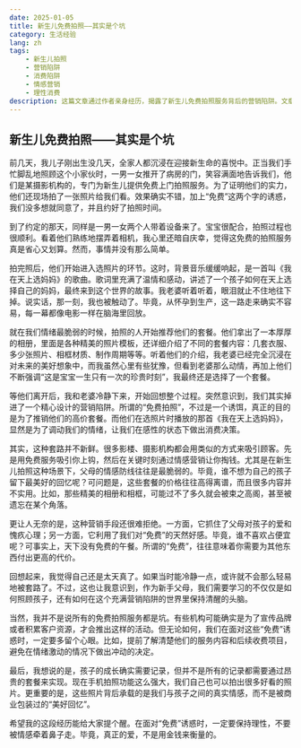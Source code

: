 ```yaml
---
date: 2025-01-05
title: 新生儿免费拍照——其实是个坑
category: 生活经验
lang: zh
tags:
    - 新生儿拍照
    - 营销陷阱
    - 消费陷阱
    - 情感营销
    - 理性消费
description: 这篇文章通过作者亲身经历，揭露了新生儿免费拍照服务背后的营销陷阱。文章提醒读者在面对“免费”诱惑时保持理性，避免被情感营销牵着鼻子走。
---
```


## 新生儿免费拍照——其实是个坑

前几天，我儿子刚出生没几天，全家人都沉浸在迎接新生命的喜悦中。正当我们手忙脚乱地照顾这个小家伙时，一男一女推开了病房的门，笑容满面地告诉我们，他们是某摄影机构的，专门为新生儿提供免费上门拍照服务。为了证明他们的实力，他们还现场拍了一张照片给我们看。效果确实不错，加上“免费”这两个字的诱惑，我们没多想就同意了，并且约好了拍照时间。

到了约定的那天，同样是一男一女两个人带着设备来了。宝宝很配合，拍照过程也很顺利。看着他们熟练地摆弄着相机，我心里还暗自庆幸，觉得这免费的拍照服务真是省心又划算。然而，事情并没有那么简单。

拍完照后，他们开始进入选照片的环节。这时，背景音乐缓缓响起，是一首叫《我在天上选妈妈》的歌曲。歌词里充满了温情和感动，讲述了一个孩子如何在天上选择自己的妈妈，最终来到这个世界的故事。我老婆听着听着，眼泪就止不住地往下掉。说实话，那一刻，我也被触动了。毕竟，从怀孕到生产，这一路走来确实不容易，每一幕都像电影一样在脑海里回放。

就在我们情绪最脆弱的时候，拍照的人开始推荐他们的套餐。他们拿出了一本厚厚的相册，里面是各种精美的照片模板，还详细介绍了不同的套餐内容：几套衣服、多少张照片、相框材质、制作周期等等。听着他们的介绍，我老婆已经完全沉浸在对未来的美好想象中，而我虽然心里有些犹豫，但看到老婆那么动情，再加上他们不断强调“这是宝宝一生只有一次的珍贵时刻”，我最终还是选择了一个套餐。

等他们离开后，我和老婆冷静下来，开始回想整个过程。突然意识到，我们其实掉进了一个精心设计的营销陷阱。所谓的“免费拍照”，不过是一个诱饵，真正的目的是为了推销他们的高价套餐。而他们在选照片时播放的那首《我在天上选妈妈》，显然是为了调动我们的情绪，让我们在感性的状态下做出消费决策。

其实，这种套路并不新鲜。很多影楼、摄影机构都会用类似的方式来吸引顾客。先是用免费服务吸引你上钩，然后在关键时刻通过情感营销让你掏钱。尤其是在新生儿拍照这种场景下，父母的情感防线往往是最脆弱的。毕竟，谁不想为自己的孩子留下最美好的回忆呢？可问题是，这些套餐的价格往往高得离谱，而且很多内容并不实用。比如，那些精美的相册和相框，可能过不了多久就会被束之高阁，甚至被遗忘在某个角落。

更让人无奈的是，这种营销手段还很难拒绝。一方面，它抓住了父母对孩子的爱和愧疚心理；另一方面，它利用了我们对“免费”的天然好感。毕竟，谁不喜欢占便宜呢？可事实上，天下没有免费的午餐。所谓的“免费”，往往意味着你需要为其他东西付出更高的代价。

回想起来，我觉得自己还是太天真了。如果当时能冷静一点，或许就不会那么轻易地被套路了。不过，这也让我意识到，作为新手父母，我们需要学习的不仅仅是如何照顾孩子，还有如何在这个充满营销陷阱的世界里保持清醒的头脑。

当然，我并不是说所有的免费拍照服务都是坑。有些机构可能确实是为了宣传品牌或者积累客户资源，才会推出这样的活动。但无论如何，我们在面对这些“免费”诱惑时，一定要多留个心眼。比如，提前了解清楚他们的服务内容和后续收费项目，避免在情绪激动的情况下做出冲动的决定。

最后，我想说的是，孩子的成长确实需要记录，但并不是所有的记录都需要通过昂贵的套餐来实现。现在手机拍照功能这么强大，我们自己也可以拍出很多好看的照片。更重要的是，这些照片背后承载的是我们与孩子之间的真实情感，而不是被商业包装过的“美好回忆”。

希望我的这段经历能给大家提个醒。在面对“免费”诱惑时，一定要保持理性，不要被情感牵着鼻子走。毕竟，真正的爱，不是用金钱来衡量的。
